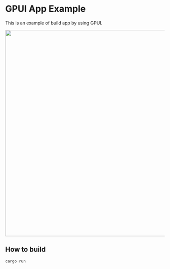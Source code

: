 # GPUI App Example

This is an example of build app by using GPUI.

<img src="https://github.com/huacnlee/gpui-app/assets/5518/54460dce-f471-4183-a8f9-ffa3d5ef542c" width="650px" />

## How to build

```bash
cargo run
```
